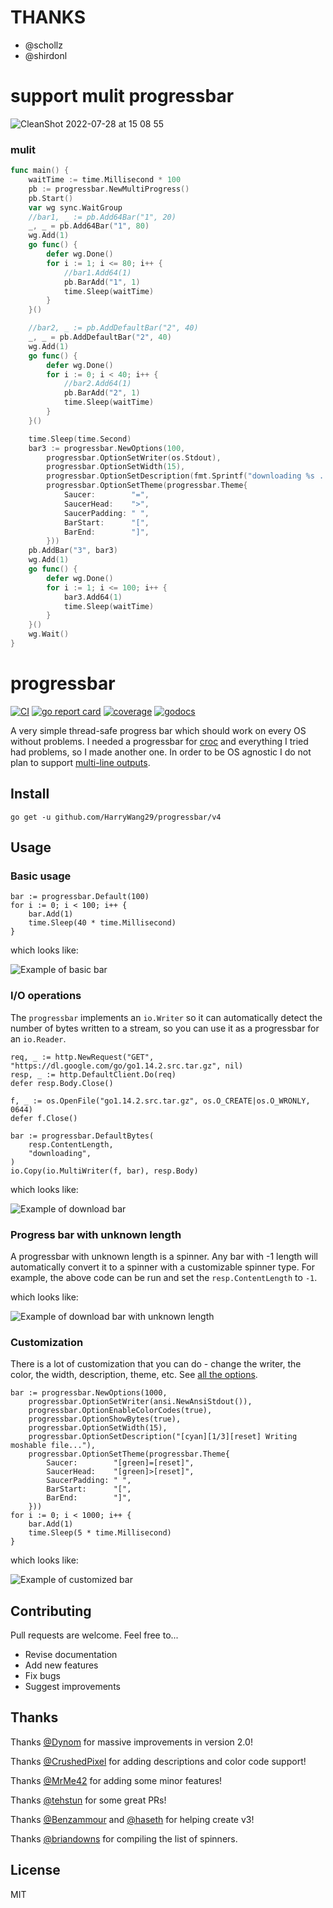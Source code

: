 # THANKS
- @schollz
- @shirdonl

# support mulit progressbar
![CleanShot 2022-07-28 at 15 08 55](https://user-images.githubusercontent.com/8288067/181443694-1c217fe1-be00-4eb9-a42a-db079c45866a.gif)

### mulit
```go
func main() {
	waitTime := time.Millisecond * 100
	pb := progressbar.NewMultiProgress()
	pb.Start()
	var wg sync.WaitGroup
	//bar1, _ := pb.Add64Bar("1", 20)
	_, _ = pb.Add64Bar("1", 80)
	wg.Add(1)
	go func() {
		defer wg.Done()
		for i := 1; i <= 80; i++ {
			//bar1.Add64(1)
			pb.BarAdd("1", 1)
			time.Sleep(waitTime)
		}
	}()

	//bar2, _ := pb.AddDefaultBar("2", 40)
	_, _ = pb.AddDefaultBar("2", 40)
	wg.Add(1)
	go func() {
		defer wg.Done()
		for i := 0; i < 40; i++ {
			//bar2.Add64(1)
			pb.BarAdd("2", 1)
			time.Sleep(waitTime)
		}
	}()

	time.Sleep(time.Second)
	bar3 := progressbar.NewOptions(100,
		progressbar.OptionSetWriter(os.Stdout),
		progressbar.OptionSetWidth(15),
		progressbar.OptionSetDescription(fmt.Sprintf("downloading %s ...", "test")),
		progressbar.OptionSetTheme(progressbar.Theme{
			Saucer:        "=",
			SaucerHead:    ">",
			SaucerPadding: " ",
			BarStart:      "[",
			BarEnd:        "]",
		}))
	pb.AddBar("3", bar3)
	wg.Add(1)
	go func() {
		defer wg.Done()
		for i := 1; i <= 100; i++ {
			bar3.Add64(1)
			time.Sleep(waitTime)
		}
	}()
	wg.Wait()
}
```

# progressbar

[![CI](https://github.com/schollz/progressbar/actions/workflows/ci.yml/badge.svg?branch=master&event=push)](https://github.com/schollz/progressbar/actions/workflows/ci.yml)
[![go report card](https://goreportcard.com/badge/github.com/schollz/progressbar)](https://goreportcard.com/report/github.com/schollz/progressbar) 
[![coverage](https://img.shields.io/badge/coverage-84%25-brightgreen.svg)](https://gocover.io/github.com/schollz/progressbar)
[![godocs](https://godoc.org/github.com/schollz/progressbar?status.svg)](https://godoc.org/github.com/HarryWang29/progressbar/v4) 

A very simple thread-safe progress bar which should work on every OS without problems. I needed a progressbar for [croc](https://github.com/schollz/croc) and everything I tried had problems, so I made another one. In order to be OS agnostic I do not plan to support [multi-line outputs](https://github.com/schollz/progressbar/issues/6).


## Install

```
go get -u github.com/HarryWang29/progressbar/v4
```

## Usage 

### Basic usage

```golang
bar := progressbar.Default(100)
for i := 0; i < 100; i++ {
    bar.Add(1)
    time.Sleep(40 * time.Millisecond)
}
```

which looks like:

![Example of basic bar](examples/basic/basic.gif)


### I/O operations

The `progressbar` implements an `io.Writer` so it can automatically detect the number of bytes written to a stream, so you can use it as a progressbar for an `io.Reader`.

```golang
req, _ := http.NewRequest("GET", "https://dl.google.com/go/go1.14.2.src.tar.gz", nil)
resp, _ := http.DefaultClient.Do(req)
defer resp.Body.Close()

f, _ := os.OpenFile("go1.14.2.src.tar.gz", os.O_CREATE|os.O_WRONLY, 0644)
defer f.Close()

bar := progressbar.DefaultBytes(
    resp.ContentLength,
    "downloading",
)
io.Copy(io.MultiWriter(f, bar), resp.Body)
```

which looks like:

![Example of download bar](examples/download/download.gif)


### Progress bar with unknown length

A progressbar with unknown length is a spinner. Any bar with -1 length will automatically convert it to a spinner with a customizable spinner type. For example, the above code can be run and set the `resp.ContentLength` to `-1`.

which looks like:

![Example of download bar with unknown length](examples/download-unknown/download-unknown.gif)


### Customization

There is a lot of customization that you can do - change the writer, the color, the width, description, theme, etc. See [all the options](https://pkg.go.dev/github.com/HarryWang29/progressbar/v4?tab=doc#Option).

```golang
bar := progressbar.NewOptions(1000,
    progressbar.OptionSetWriter(ansi.NewAnsiStdout()),
    progressbar.OptionEnableColorCodes(true),
    progressbar.OptionShowBytes(true),
    progressbar.OptionSetWidth(15),
    progressbar.OptionSetDescription("[cyan][1/3][reset] Writing moshable file..."),
    progressbar.OptionSetTheme(progressbar.Theme{
        Saucer:        "[green]=[reset]",
        SaucerHead:    "[green]>[reset]",
        SaucerPadding: " ",
        BarStart:      "[",
        BarEnd:        "]",
    }))
for i := 0; i < 1000; i++ {
    bar.Add(1)
    time.Sleep(5 * time.Millisecond)
}
```

which looks like:

![Example of customized bar](examples/customization/customization.gif)


## Contributing

Pull requests are welcome. Feel free to...

- Revise documentation
- Add new features
- Fix bugs
- Suggest improvements

## Thanks

Thanks [@Dynom](https://github.com/dynom) for massive improvements in version 2.0!

Thanks [@CrushedPixel](https://github.com/CrushedPixel) for adding descriptions and color code support!

Thanks [@MrMe42](https://github.com/MrMe42) for adding some minor features!

Thanks [@tehstun](https://github.com/tehstun) for some great PRs!

Thanks [@Benzammour](https://github.com/Benzammour) and [@haseth](https://github.com/haseth) for helping create v3!

Thanks [@briandowns](https://github.com/briandowns) for compiling the list of spinners.

## License

MIT
